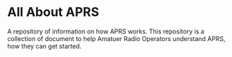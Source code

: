 # All About APRS
A repository of information on how APRS works. This repository is a collection of document to help Amatuer Radio Operators understand APRS, how they can get started.


